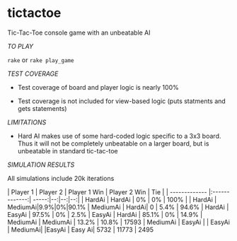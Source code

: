 tictactoe
=========

Tic-Tac-Toe console game with an unbeatable AI

*TO PLAY*

`rake` or `rake play_game`

*TEST COVERAGE*

* Test coverage of board and player logic is nearly 100%

* Test coverage is not included for view-based logic (puts statments and gets statements)

*LIMITATIONS*

* Hard AI makes use of some hard-coded logic specific to a 3x3 board. Thus it will not be completely unbeatable on a larger board, but is unbeatable in standard tic-tac-toe

*SIMULATION RESULTS*

All simulations include 20k iterations


| Player 1       | Player 2          | Player 1 Win  | Player 2 Win | Tie |
| ------------- |:-------------:| -----:|--:|--:|--:|
| HardAi     | HardAi | 0% | 0% | 100% |
| HardAi     | MediumAi|9.9%|0%|90.1%
| MediumAi | HardAi| 0 | 5.4% | 94.6%
| HardAi | EasyAi | 97.5% | 0% | 2.5%
| EasyAi | HardAi | 85.1% | 0% | 14.9%
| MediumAi | MediumAi | 13.2% | 10.8% | 17593
| MediumAi | EasyAi |
| EasyAi   | MediumAi|
|EasyAi | Easy Ai| 5732 | 11773 | 2495

